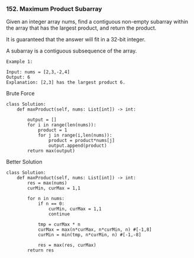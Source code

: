 ### 152. Maximum Product Subarray

Given an integer array nums, find a contiguous non-empty subarray within the array that has the largest product, and return the product.

It is guaranteed that the answer will fit in a 32-bit integer.

A subarray is a contiguous subsequence of the array.

```
Example 1:

Input: nums = [2,3,-2,4]
Output: 6
Explanation: [2,3] has the largest product 6.
```

Brute Force
```
class Solution:
    def maxProduct(self, nums: List[int]) -> int:
        
        output = []
        for i in range(len(nums)):
            product = 1
            for j in range(i,len(nums)):
                product = product*nums[j]
                output.append(product)
        return max(output)
```

Better Solution 
```
class Solution:
    def maxProduct(self, nums: List[int]) -> int:
        res = max(nums) 
        curMin, curMax = 1,1 
        
        for n in nums:
            if n == 0:
                curMin, curMax = 1,1
                continue 
            
            tmp = curMax * n
            curMax = max(n*curMax, n*curMin, n) #[-1,8]
            curMin = min(tmp, n*curMin, n) #[-1,-8]
            
            res = max(res, curMax)
        return res
 ```       
